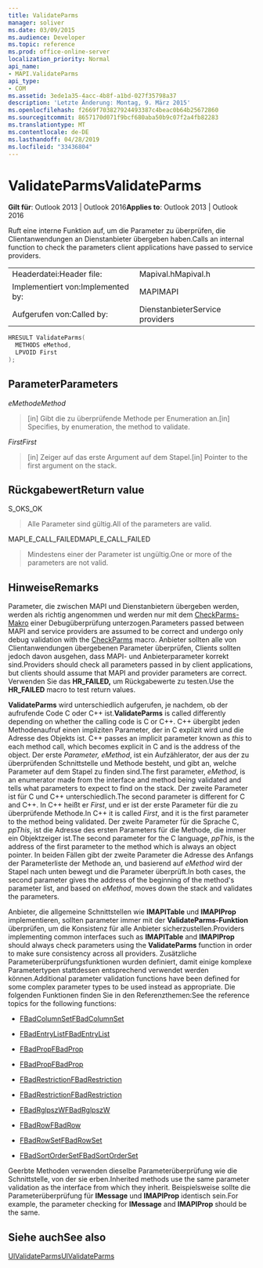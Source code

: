 ```yaml
---
title: ValidateParms
manager: soliver
ms.date: 03/09/2015
ms.audience: Developer
ms.topic: reference
ms.prod: office-online-server
localization_priority: Normal
api_name:
- MAPI.ValidateParms
api_type:
- COM
ms.assetid: 3ede1a35-4acc-4b8f-a1bd-027f35798a37
description: 'Letzte Änderung: Montag, 9. März 2015'
ms.openlocfilehash: f2669f703827924493387c4beac0b64b25672860
ms.sourcegitcommit: 8657170d071f9bcf680aba50b9c07f2a4fb82283
ms.translationtype: MT
ms.contentlocale: de-DE
ms.lasthandoff: 04/28/2019
ms.locfileid: "33436804"
---
```

# <a name="validateparms"></a><span data-ttu-id="fdd11-103">ValidateParms</span><span class="sxs-lookup"><span data-stu-id="fdd11-103">ValidateParms</span></span>

  
  
<span data-ttu-id="fdd11-104">**Gilt für**: Outlook 2013 | Outlook 2016</span><span class="sxs-lookup"><span data-stu-id="fdd11-104">**Applies to**: Outlook 2013 | Outlook 2016</span></span> 
  
<span data-ttu-id="fdd11-105">Ruft eine interne Funktion auf, um die Parameter zu überprüfen, die Clientanwendungen an Dienstanbieter übergeben haben.</span><span class="sxs-lookup"><span data-stu-id="fdd11-105">Calls an internal function to check the parameters client applications have passed to service providers.</span></span> 
  
|||
|:-----|:-----|
|<span data-ttu-id="fdd11-106">Headerdatei:</span><span class="sxs-lookup"><span data-stu-id="fdd11-106">Header file:</span></span>  <br/> |<span data-ttu-id="fdd11-107">Mapival.h</span><span class="sxs-lookup"><span data-stu-id="fdd11-107">Mapival.h</span></span>  <br/> |
|<span data-ttu-id="fdd11-108">Implementiert von:</span><span class="sxs-lookup"><span data-stu-id="fdd11-108">Implemented by:</span></span>  <br/> |<span data-ttu-id="fdd11-109">MAPI</span><span class="sxs-lookup"><span data-stu-id="fdd11-109">MAPI</span></span>  <br/> |
|<span data-ttu-id="fdd11-110">Aufgerufen von:</span><span class="sxs-lookup"><span data-stu-id="fdd11-110">Called by:</span></span>  <br/> |<span data-ttu-id="fdd11-111">Dienstanbieter</span><span class="sxs-lookup"><span data-stu-id="fdd11-111">Service providers</span></span>  <br/> |
   
```cpp
HRESULT ValidateParms(
  METHODS eMethod,
  LPVOID First
);
```

## <a name="parameters"></a><span data-ttu-id="fdd11-112">Parameter</span><span class="sxs-lookup"><span data-stu-id="fdd11-112">Parameters</span></span>

 <span data-ttu-id="fdd11-113">_eMethod_</span><span class="sxs-lookup"><span data-stu-id="fdd11-113">_eMethod_</span></span>
  
> <span data-ttu-id="fdd11-114">[in] Gibt die zu überprüfende Methode per Enumeration an.</span><span class="sxs-lookup"><span data-stu-id="fdd11-114">[in] Specifies, by enumeration, the method to validate.</span></span> 
    
 <span data-ttu-id="fdd11-115">_First_</span><span class="sxs-lookup"><span data-stu-id="fdd11-115">_First_</span></span>
  
> <span data-ttu-id="fdd11-116">[in] Zeiger auf das erste Argument auf dem Stapel.</span><span class="sxs-lookup"><span data-stu-id="fdd11-116">[in] Pointer to the first argument on the stack.</span></span>
    
## <a name="return-value"></a><span data-ttu-id="fdd11-117">Rückgabewert</span><span class="sxs-lookup"><span data-stu-id="fdd11-117">Return value</span></span>

<span data-ttu-id="fdd11-118">S_OK</span><span class="sxs-lookup"><span data-stu-id="fdd11-118">S_OK</span></span> 
  
> <span data-ttu-id="fdd11-119">Alle Parameter sind gültig.</span><span class="sxs-lookup"><span data-stu-id="fdd11-119">All of the parameters are valid.</span></span> 
    
<span data-ttu-id="fdd11-120">MAPI_E_CALL_FAILED</span><span class="sxs-lookup"><span data-stu-id="fdd11-120">MAPI_E_CALL_FAILED</span></span> 
  
> <span data-ttu-id="fdd11-121">Mindestens einer der Parameter ist ungültig.</span><span class="sxs-lookup"><span data-stu-id="fdd11-121">One or more of the parameters are not valid.</span></span>
    
## <a name="remarks"></a><span data-ttu-id="fdd11-122">Hinweise</span><span class="sxs-lookup"><span data-stu-id="fdd11-122">Remarks</span></span>

<span data-ttu-id="fdd11-123">Parameter, die zwischen MAPI und Dienstanbietern übergeben werden, werden als richtig angenommen und werden nur mit dem [CheckParms-Makro](checkparms.md) einer Debugüberprüfung unterzogen.</span><span class="sxs-lookup"><span data-stu-id="fdd11-123">Parameters passed between MAPI and service providers are assumed to be correct and undergo only debug validation with the [CheckParms](checkparms.md) macro.</span></span> <span data-ttu-id="fdd11-124">Anbieter sollten alle von Clientanwendungen übergebenen Parameter überprüfen, Clients sollten jedoch davon ausgehen, dass MAPI- und Anbieterparameter korrekt sind.</span><span class="sxs-lookup"><span data-stu-id="fdd11-124">Providers should check all parameters passed in by client applications, but clients should assume that MAPI and provider parameters are correct.</span></span> <span data-ttu-id="fdd11-125">Verwenden Sie das **HR_FAILED,** um Rückgabewerte zu testen.</span><span class="sxs-lookup"><span data-stu-id="fdd11-125">Use the **HR_FAILED** macro to test return values.</span></span> 
  
 <span data-ttu-id="fdd11-126">**ValidateParms** wird unterschiedlich aufgerufen, je nachdem, ob der aufrufende Code C oder C++ ist.</span><span class="sxs-lookup"><span data-stu-id="fdd11-126">**ValidateParms** is called differently depending on whether the calling code is C or C++.</span></span> <span data-ttu-id="fdd11-127">C++ übergibt jeden Methodenaufruf einen impliziten Parameter, der in C explizit wird und die Adresse des Objekts ist. </span><span class="sxs-lookup"><span data-stu-id="fdd11-127">C++ passes an implicit parameter known as  _this_ to each method call, which becomes explicit in C and is the address of the object.</span></span> <span data-ttu-id="fdd11-128">Der erste  _Parameter, eMethod_, ist ein Aufzählerator, der aus der zu überprüfenden Schnittstelle und Methode besteht, und gibt an, welche Parameter auf dem Stapel zu finden sind.</span><span class="sxs-lookup"><span data-stu-id="fdd11-128">The first parameter,  _eMethod_, is an enumerator made from the interface and method being validated and tells what parameters to expect to find on the stack.</span></span> <span data-ttu-id="fdd11-129">Der zweite Parameter ist für C und C++ unterschiedlich.</span><span class="sxs-lookup"><span data-stu-id="fdd11-129">The second parameter is different for C and C++.</span></span> <span data-ttu-id="fdd11-130">In C++ heißt er  _First_, und er ist der erste Parameter für die zu überprüfende Methode.</span><span class="sxs-lookup"><span data-stu-id="fdd11-130">In C++ it is called  _First_, and it is the first parameter to the method being validated.</span></span> <span data-ttu-id="fdd11-131">Der zweite Parameter für die Sprache C,  _ppThis_, ist die Adresse des ersten Parameters für die Methode, die immer ein Objektzeiger ist.</span><span class="sxs-lookup"><span data-stu-id="fdd11-131">The second parameter for the C language,  _ppThis_, is the address of the first parameter to the method which is always an object pointer.</span></span> <span data-ttu-id="fdd11-132">In beiden Fällen gibt der zweite Parameter die Adresse des Anfangs der Parameterliste der Methode an, und basierend auf  _eMethod_ wird der Stapel nach unten bewegt und die Parameter überprüft.</span><span class="sxs-lookup"><span data-stu-id="fdd11-132">In both cases, the second parameter gives the address of the beginning of the method's parameter list, and based on  _eMethod_, moves down the stack and validates the parameters.</span></span> 
  
<span data-ttu-id="fdd11-133">Anbieter, die allgemeine Schnittstellen wie **IMAPITable** und **IMAPIProp** implementieren, sollten parameter immer mit der **ValidateParms-Funktion** überprüfen, um die Konsistenz für alle Anbieter sicherzustellen.</span><span class="sxs-lookup"><span data-stu-id="fdd11-133">Providers implementing common interfaces such as **IMAPITable** and **IMAPIProp** should always check parameters using the **ValidateParms** function in order to make sure consistency across all providers.</span></span> <span data-ttu-id="fdd11-134">Zusätzliche Parameterüberprüfungsfunktionen wurden definiert, damit einige komplexe Parametertypen stattdessen entsprechend verwendet werden können.</span><span class="sxs-lookup"><span data-stu-id="fdd11-134">Additional parameter validation functions have been defined for some complex parameter types to be used instead as appropriate.</span></span> <span data-ttu-id="fdd11-135">Die folgenden Funktionen finden Sie in den Referenzthemen:</span><span class="sxs-lookup"><span data-stu-id="fdd11-135">See the reference topics for the following functions:</span></span> 
  
- [<span data-ttu-id="fdd11-136">FBadColumnSet</span><span class="sxs-lookup"><span data-stu-id="fdd11-136">FBadColumnSet</span></span>](fbadcolumnset.md)
    
- [<span data-ttu-id="fdd11-137">FBadEntryList</span><span class="sxs-lookup"><span data-stu-id="fdd11-137">FBadEntryList</span></span>](fbadentrylist.md)
    
- [<span data-ttu-id="fdd11-138">FBadProp</span><span class="sxs-lookup"><span data-stu-id="fdd11-138">FBadProp</span></span>](fbadprop.md)
    
- [<span data-ttu-id="fdd11-139">FBadProp</span><span class="sxs-lookup"><span data-stu-id="fdd11-139">FBadProp</span></span>](fbadprop.md)
    
- [<span data-ttu-id="fdd11-140">FBadRestriction</span><span class="sxs-lookup"><span data-stu-id="fdd11-140">FBadRestriction</span></span>](fbadrestriction.md)
    
- [<span data-ttu-id="fdd11-141">FBadRestriction</span><span class="sxs-lookup"><span data-stu-id="fdd11-141">FBadRestriction</span></span>](fbadrestriction.md)
    
- [<span data-ttu-id="fdd11-142">FBadRglpszW</span><span class="sxs-lookup"><span data-stu-id="fdd11-142">FBadRglpszW</span></span>](fbadrglpszw.md)
    
- [<span data-ttu-id="fdd11-143">FBadRow</span><span class="sxs-lookup"><span data-stu-id="fdd11-143">FBadRow</span></span>](fbadrow.md)
    
- [<span data-ttu-id="fdd11-144">FBadRowSet</span><span class="sxs-lookup"><span data-stu-id="fdd11-144">FBadRowSet</span></span>](fbadrowset.md)
    
- [<span data-ttu-id="fdd11-145">FBadSortOrderSet</span><span class="sxs-lookup"><span data-stu-id="fdd11-145">FBadSortOrderSet</span></span>](fbadsortorderset.md)
    
<span data-ttu-id="fdd11-146">Geerbte Methoden verwenden dieselbe Parameterüberprüfung wie die Schnittstelle, von der sie erben.</span><span class="sxs-lookup"><span data-stu-id="fdd11-146">Inherited methods use the same parameter validation as the interface from which they inherit.</span></span> <span data-ttu-id="fdd11-147">Beispielsweise sollte die Parameterüberprüfung für **IMessage** und **IMAPIProp** identisch sein.</span><span class="sxs-lookup"><span data-stu-id="fdd11-147">For example, the parameter checking for **IMessage** and **IMAPIProp** should be the same.</span></span> 
  
## <a name="see-also"></a><span data-ttu-id="fdd11-148">Siehe auch</span><span class="sxs-lookup"><span data-stu-id="fdd11-148">See also</span></span>



[<span data-ttu-id="fdd11-149">UlValidateParms</span><span class="sxs-lookup"><span data-stu-id="fdd11-149">UlValidateParms</span></span>](ulvalidateparms.md)

